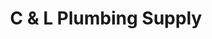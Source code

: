 ---
title: "C & L Plumbing Supply"
url: /lynbrook/c-und-l-plumbing-supply/
shop: Haushaltsartikel
---
